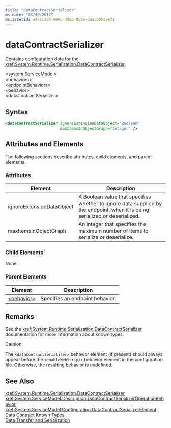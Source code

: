 ```yaml
---
title: "dataContractSerializer"
ms.date: "03/30/2017"
ms.assetid: a47513a4-a96c-4350-8586-daacb05dee71
---
```

# dataContractSerializer
Contains configuration data for the <xref:System.Runtime.Serialization.DataContractSerializer>.  
  
 \<system.ServiceModel>  
\<behaviors>  
\<endpointBehaviors>  
\<behavior>  
\<dataContractSerializer>  
  
## Syntax  
  
```xml  
<dataContractSerializer ignoreExtensionDataObject="Boolean"  
                        maxItemsInObjectGraph="Integer" />  
```  
  
## Attributes and Elements  
 The following sections describe attributes, child elements, and parent elements.  
  
### Attributes  
  
|Element|Description|  
|-------------|-----------------|  
|ignoreExtensionDataObject|A Boolean value that specifies whether to ignore data supplied by the endpoint, when it is being serialized or deserialized.|  
|maxItemsInObjectGraph|An integer that specifies the maximum number of items to serialize or deserialize.|  
  
### Child Elements  
 None.  
  
### Parent Elements  
  
|Element|Description|  
|-------------|-----------------|  
|[\<behavior>](../../../../../docs/framework/configure-apps/file-schema/wcf/behavior-of-endpointbehaviors.md)|Specifies an endpoint behavior.|  
  
## Remarks  
 See the <xref:System.Runtime.Serialization.DataContractSerializer> documentation for more information about known types.  
  
> [!CAUTION]
>  The `<dataContractSerializer>` behavior element (if present) should always appear before the `<enableWebScript>` behavior element in the configuration file. Otherwise, the resulting behavior is undefined.  
  
## See Also  
 <xref:System.Runtime.Serialization.DataContractSerializer>  
 <xref:System.ServiceModel.Description.DataContractSerializerOperationBehavior>  
 <xref:System.ServiceModel.Configuration.DataContractSerializerElement>  
 [Data Contract Known Types](../../../../../docs/framework/wcf/feature-details/data-contract-known-types.md)  
 [Data Transfer and Serialization](../../../../../docs/framework/wcf/feature-details/data-transfer-and-serialization.md)
